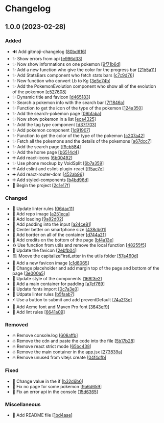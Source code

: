 # Changelog

<a name="1.0.0"></a>
## 1.0.0 (2023-02-28)

### Added

- 🔊 Add gitmoji-changelog [[80bd616](https://github.com/Sakoutecher/pokedex/commit/80bd6165583797b15fe8cffd8cf30cdcd9725a68)]
- ✨ Show errors from api [[e996d33](https://github.com/Sakoutecher/pokedex/commit/e996d3351bc34c3c7a0533fd6d5040eb05b6c5a5)]
- ✨ Now show informations on one pokemon [[9f71b6d](https://github.com/Sakoutecher/pokedex/commit/9f71b6d377456edefdc1fb2760292fe410ad90df)]
- ✨ Add a new function who give the color for the progress bar [[21b5a11](https://github.com/Sakoutecher/pokedex/commit/21b5a116cd8bef977918cc759b4fa144c22f9555)]
- ✨ Add StatsBars component who fetch stats bars [[c7c9d76](https://github.com/Sakoutecher/pokedex/commit/c7c9d76b34db3c8e7c33fc48606a0fb6a3b705ab)]
- ✨ New function who convert Lb to Kg [[3e5c74b](https://github.com/Sakoutecher/pokedex/commit/3e5c74b9efb15269b8135ae2d1d691ca8b21fbd1)]
- ✨ Add the PokemonEvolution component who show all of the evolution of the pokemon [[e527608](https://github.com/Sakoutecher/pokedex/commit/e527608bf0401de19cd63caefd2a903f7271a7a0)]
- ✨ Dynamic title and favicon [[d465183](https://github.com/Sakoutecher/pokedex/commit/d4651832c8df690630452f7daf7adcadf88fc424)]
- ✨ Search a pokemon info with the search bar [[7f1846a](https://github.com/Sakoutecher/pokedex/commit/7f1846a4ab9ebabbfc86dfac0be9c66ce99484c9)]
- ✨ Function to get the icon of the type of the pokemon [[124a350](https://github.com/Sakoutecher/pokedex/commit/124a350888d41bfb89c6ffdf3cdbde40bd13b4f8)]
- ✨ Add the search-pokemon page [[09bfaba](https://github.com/Sakoutecher/pokedex/commit/09bfaba8d5967e08bba5c73663d457c884224fe1)]
- ✨ Now show pokemon in a list [[eca4325](https://github.com/Sakoutecher/pokedex/commit/eca4325aa92d5319c4028f1febf9f79c95e0c05d)]
- ✨ Add the tag type component [[d37f703](https://github.com/Sakoutecher/pokedex/commit/d37f70360fb4d8fb582a73c6c5ff8530cbb58cee)]
- ✨ Add pokemon component [[1d91907](https://github.com/Sakoutecher/pokedex/commit/1d919077b96fddad9a43c3a6efe1a6a8f3c8a433)]
- ✨ Function to get the color of the type of the pokemon [[c207a42](https://github.com/Sakoutecher/pokedex/commit/c207a4233b14fa08ef7b9c51dedea238031f7182)]
- ✨ Fetch all the pokemons and the details of the pokemons [[a67dcc7](https://github.com/Sakoutecher/pokedex/commit/a67dcc732bb8b67f540f2ec57c69b54a29ae9d97)]
- ✨ Add the search page [[f9cb584](https://github.com/Sakoutecher/pokedex/commit/f9cb584120e0b1091ba4e3cf2fee2e0f36cd3b04)]
- ✨ Add the home page [[b6514d4](https://github.com/Sakoutecher/pokedex/commit/b6514d48a0c8ba4470a60e2f6bc13d160e4e8734)]
- ➕ Add react-icons [[6b00492](https://github.com/Sakoutecher/pokedex/commit/6b00492025afce66d81aed2ca944b8ddf3ff0ff2)]
- ✨ Use phone mockup by VoidSplit [[6b7a359](https://github.com/Sakoutecher/pokedex/commit/6b7a359e63a15025c1667d60511219c4f36547ff)]
- ➕ Add eslint and eslint-plugin-react [[ff5ae7e](https://github.com/Sakoutecher/pokedex/commit/ff5ae7e2a4b8cba9113de5005ee5e2eb576f7b7a)]
- ➕ Add react-router-dom [[452ab96](https://github.com/Sakoutecher/pokedex/commit/452ab96975bdb2817cdc67cd5ca4ac9146d02030)]
- ➕ Add styled-components [[b4bd96d](https://github.com/Sakoutecher/pokedex/commit/b4bd96d9544531fc811be8afdf373959803b14f2)]
- 🎉 Begin the project [[2c1e17f](https://github.com/Sakoutecher/pokedex/commit/2c1e17fc565cbecb5a9be1900ff3ca5ea91fd2e8)]

### Changed

- 🚨 Update linter rules [[06dac11](https://github.com/Sakoutecher/pokedex/commit/06dac119a1c3959296a3ebe292cb4264db77a575)]
- 🍱 Add repo image [[a251eca](https://github.com/Sakoutecher/pokedex/commit/a251eca0d4ea33d836d4e02fb8631f8f9226f9ff)]
- 💄 Add loading [[9a82d02](https://github.com/Sakoutecher/pokedex/commit/9a82d0265f40f18e36909064c110396d68d2419b)]
- 💄 Add padding into the input [[a24ce81](https://github.com/Sakoutecher/pokedex/commit/a24ce8127a1eafb3240607aad19ddc3eafea169e)]
- 📱 Center better on smartphone size [[438db01](https://github.com/Sakoutecher/pokedex/commit/438db01c0b180b6d7d9d6c46295c35a21ab597ec)]
- 💄 Add border on all of the container [[d744a21](https://github.com/Sakoutecher/pokedex/commit/d744a21b809d66cac3169906949971eab71afac9)]
- 💄 Add credits on the bottom of the page [[bf4a13e](https://github.com/Sakoutecher/pokedex/commit/bf4a13e548107d81dd8948f367c4d945e960730c)]
- ♻️ Use function from utils and remove the local function [[48255f5](https://github.com/Sakoutecher/pokedex/commit/48255f53c9716ade6e5abc50ed7ee9a4f821c668)]
- 💄 Update the favicon [[2ebfb04](https://github.com/Sakoutecher/pokedex/commit/2ebfb04125a59a2fa52072ad240cffe07b34759f)]
- 🏗️ Moove the capitalizeFirstLetter in the utils folder [[57a460d](https://github.com/Sakoutecher/pokedex/commit/57a460dff6b0badda59c2f2dd093f8abbe2c5ddd)]
- 🍱 Add a new favicon image [[c1d8065](https://github.com/Sakoutecher/pokedex/commit/c1d8065817e4e39fe7725958f9a391de7c9224c5)]
- 💄 Change placeholder and add margin top of the page and bottom of the page [[3e000a5](https://github.com/Sakoutecher/pokedex/commit/3e000a5d849bd3b43dcfd7727a5517b826c9aa82)]
- 💄 Update style of the components [[169f3e2](https://github.com/Sakoutecher/pokedex/commit/169f3e2f6e5d176f2965ea431cd2089770b983b1)]
- 💄 Add a main container for padding [[a7ef769](https://github.com/Sakoutecher/pokedex/commit/a7ef769552d4a615fe32eb76ef567eb11db592d4)]
- 💄 Update fonts import [[0c7a3e0](https://github.com/Sakoutecher/pokedex/commit/0c7a3e041fb17cad22bb161d352865e98ddac977)]
- 🚨 Udpate linter rules [[b5faab7](https://github.com/Sakoutecher/pokedex/commit/b5faab781e73b17c11a51e19a064950d8d1d7186)]
- ⚡ Use a button to submit and add preventDefault [[74a2f3e](https://github.com/Sakoutecher/pokedex/commit/74a2f3e7150e522514dc41beacaf9ea32a62974f)]
- 💄 Add Acme font and Maven Pro font [[3643ef9](https://github.com/Sakoutecher/pokedex/commit/3643ef932d3222c5bbe7ede8eb16c44700f1d528)]
- 🚨 Add lint rules [[6641a09](https://github.com/Sakoutecher/pokedex/commit/6641a098e5e34e5f12ac6751c1412fbc1fb319c9)]

### Removed

- 🔥 Remove console.log [[608affb](https://github.com/Sakoutecher/pokedex/commit/608affb2220b96485fa42aed0edc273d3d932502)]
- 🔥 Remove the cdn and paste the code into the file [[5b17b28](https://github.com/Sakoutecher/pokedex/commit/5b17b282bf94a3a1931842be3296ade9ec46af2d)]
- 🔥 Remove react strict mode [[65bc438](https://github.com/Sakoutecher/pokedex/commit/65bc4381d6375a5dff86bd12fba0e084a413f2f0)]
- 🔥 Remove the main container in the app.jsx [[273839a](https://github.com/Sakoutecher/pokedex/commit/273839a1a61dc59441b0e87e79e874de25881abd)]
- 🔥 Remove unused from vitejs create [[04f4dfb](https://github.com/Sakoutecher/pokedex/commit/04f4dfb339d610f7fb5410d450933a7fa701b405)]

### Fixed

- 🐛 Change value in the if [[b32d6b6](https://github.com/Sakoutecher/pokedex/commit/b32d6b69b8302ccadf578e2f5ca49a407f88351c)]
- 🐛 Fix no page for some pokemon [[9a6d659](https://github.com/Sakoutecher/pokedex/commit/9a6d659073a512dfc7a018bab36af3879e03ae45)]
- 🐛 Fix an error api in the console [[15d6365](https://github.com/Sakoutecher/pokedex/commit/15d6365a9a3aadc81465fe0bd470c5136c55c7db)]

### Miscellaneous

- 📝 Add README file [[1bd4aae](https://github.com/Sakoutecher/pokedex/commit/1bd4aaeead90670fdaa8fb4f1e32028f2490689f)]


